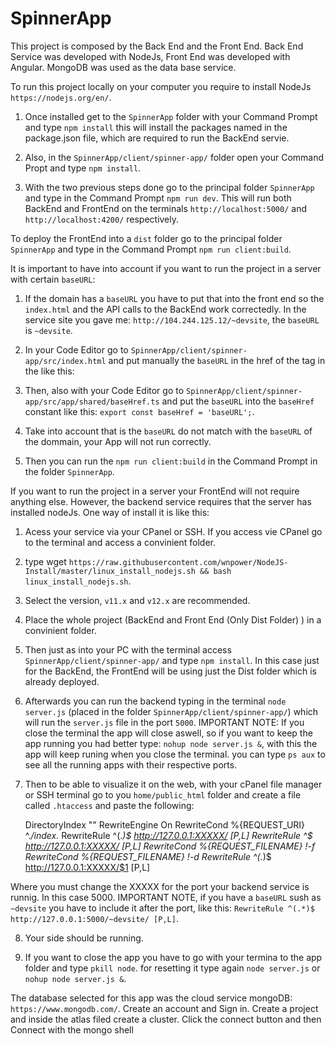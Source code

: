 # SpinnerApp

This project is composed by the Back End and the Front End. Back End Service was developed with NodeJs, Front End was developed with Angular. MongoDB was used as the data base service.

To run this project locally on your computer you require to install NodeJs `https://nodejs.org/en/`. 

1) Once installed get to the `SpinnerApp` folder with your Command Prompt and type `npm install` this will install the packages named in the package.json file, which are required to run the BackEnd servie. 

2) Also, in the `SpinnerApp/client/spinner-app/` folder open your Command Propt and type `npm install`.

3) With the two previous steps done go to the principal folder `SpinnerApp` and type in the Command Prompt `npm run dev`. This will run both BackEnd and FrontEnd on the terminals `http://localhost:5000/` and `http://localhost:4200/` respectively.

To deploy the FrontEnd into a `dist` folder go to the principal folder `SpinnerApp` and type in the Command Prompt `npm run client:build`. 

It is important to have into account if you want to run the project in a server with certain `baseURL`:

1) If the domain has a `baseURL` you have to put that into the front end so the `index.html` and the API calls to the BackEnd work correctedly. In the service site you gave me: `http://104.244.125.12/~devsite`, the `baseURL` is `~devsite`.

2) In your Code Editor go to  `SpinnerApp/client/spinner-app/src/index.html` and put manually the `baseURL` in the href of the <base> tag in the <head> like this: <base href="baseURL">

3) Then, also with your Code Editor go to `SpinnerApp/client/spinner-app/src/app/shared/baseHref.ts` and put the `baseURL` into the `baseHref` constant like this: `export const baseHref = 'baseURL';`.

4) Take into account that is the `baseURL` do not match with the `baseURL` of the dommain, your App will not run correctly.

4) Then you can run the `npm run client:build` in the Command Prompt in the folder `SpinnerApp`.

If you want to run the project in a server your FrontEnd will not require anything else. However, the backend service requires that the server
has installed nodeJs. One way of install it is like this:

1) Acess your service via your CPanel or SSH. If you access vie CPanel go to the terminal and access a convinient folder.

2) type wget `https://raw.githubusercontent.com/wnpower/NodeJS-Install/master/linux_install_nodejs.sh && bash linux_install_nodejs.sh`.

3) Select the version, `v11.x` and `v12.x` are recommended.

4) Place the whole project (BackEnd and Front End (Only Dist Folder) ) in a convinient folder.

5) Then just as into your PC with the terminal access `SpinnerApp/client/spinner-app/` and type `npm install`. In this case just for the BackEnd, the FrontEnd will be using just the Dist folder which is already deployed.

6) Afterwards you can run the backend typing in the terminal `node server.js` (placed in the folder `SpinnerApp/client/spinner-app/`) which will run the `server.js` file in the port `5000`. IMPORTANT NOTE: If you close the terminal the app will close aswell, so if you want to keep the app running you had better type: `nohup node server.js &`, with this the app will keep runing when you close the terminal. you can type `ps aux` to see all the running apps with their respective ports.

7) Then to be able to visualize it on the web, with your cPanel file manager or SSH terminal go to you `home/public_html` folder and create a file called `.htaccess` and paste the following:

    DirectoryIndex ""
    RewriteEngine On
    RewriteCond %{REQUEST_URI} ^.*/index.*
    RewriteRule ^(.*)$ http://127.0.0.1:XXXXX/ [P,L]
    RewriteRule ^$ http://127.0.0.1:XXXXX/ [P,L]
    RewriteCond %{REQUEST_FILENAME} !-f
    RewriteCond %{REQUEST_FILENAME} !-d
    RewriteRule ^(.*)$ http://127.0.0.1:XXXXX/$1 [P,L]

Where you must change the XXXXX for the port your backend service is runnig. In this case 5000. IMPORTANT NOTE, if you have a `baseURL` sush as `~devsite` you have to include it after the port, like this: `RewriteRule ^(.*)$ http://127.0.0.1:5000/~devsite/ [P,L]`.

8) Your side should be running.

9) If you want to close the app you have to go with your termina to the app folder and type `pkill node`. for resetting it type again  `node server.js` or `nohup node server.js &`.

The database selected for this app was the cloud service mongoDB: `https://www.mongodb.com/`. Create an account and Sign in. Create a project and inside the atlas filed create a cluster. Click the connect button and then Connect with the mongo shell